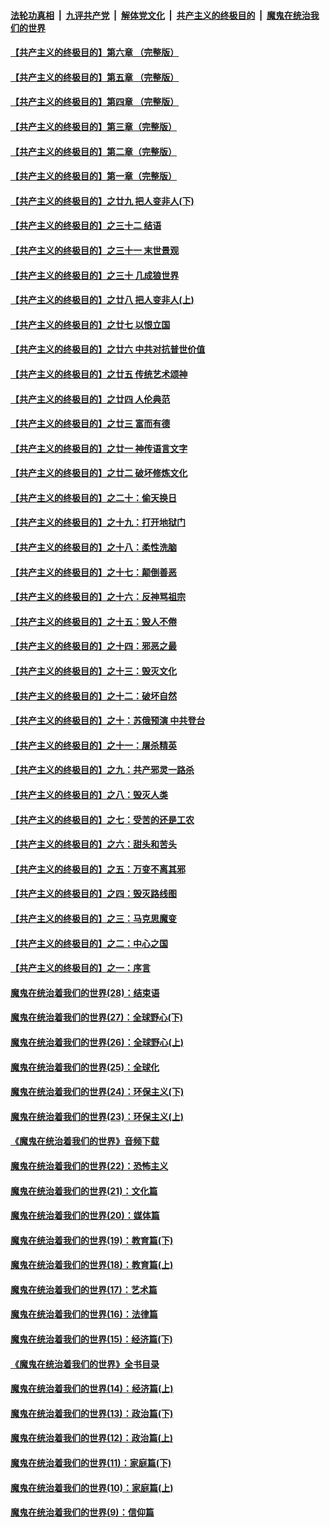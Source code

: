 

####  [法轮功真相](../../../../basic/blob/master/README.md?t=07051731) &nbsp;|&nbsp; [九评共产党](../../../../9ping.md/blob/master/README.md?t=07051731) &nbsp;|&nbsp; [解体党文化](../../../../jtdwh.md/blob/master/README.md?t=07051731)  &nbsp;|&nbsp; [共产主义的终极目的](../../../../gczydzjmd.md/blob/master/README.md?t=07051731) &nbsp;|&nbsp; [魔鬼在统治我们的世界](../../../../mgztzwmdsj.md/blob/master/README.md?t=07051731) 

#### [【共产主义的终极目的】第六章 （完整版）](../pages/nsc422/n11428913.md?t=07051731) 

#### [【共产主义的终极目的】第五章 （完整版）](../pages/nsc422/n11428912.md?t=07051731) 

#### [【共产主义的终极目的】第四章 （完整版）](../pages/nsc422/n11428907.md?t=07051731) 

#### [【共产主义的终极目的】第三章（完整版）](../pages/nsc422/n11428848.md?t=07051731) 

#### [【共产主义的终极目的】第二章（完整版）](../pages/nsc422/n11428831.md?t=07051731) 

#### [【共产主义的终极目的】第一章（完整版）](../pages/nsc422/n11417651.md?t=07051731) 

#### [【共产主义的终极目的】之廿九 把人变非人(下)](../pages/nsc422/n11344140.md?t=07051731) 

#### [【共产主义的终极目的】之三十二 结语](../pages/nsc422/n11360535.md?t=07051731) 

#### [【共产主义的终极目的】之三十一 末世景观](../pages/nsc422/n11351129.md?t=07051731) 

#### [【共产主义的终极目的】之三十 几成狼世界](../pages/nsc422/n11348280.md?t=07051731) 

#### [【共产主义的终极目的】之廿八 把人变非人(上)](../pages/nsc422/n11340492.md?t=07051731) 

#### [【共产主义的终极目的】之廿七 以恨立国](../pages/nsc422/n11336944.md?t=07051731) 

#### [【共产主义的终极目的】之廿六 中共对抗普世价值](../pages/nsc422/n11324785.md?t=07051731) 

#### [【共产主义的终极目的】之廿五 传统艺术颂神](../pages/nsc422/n11296396.md?t=07051731) 

#### [【共产主义的终极目的】之廿四 人伦典范](../pages/nsc422/n11296397.md?t=07051731) 

#### [【共产主义的终极目的】之廿三 富而有德](../pages/nsc422/n11283598.md?t=07051731) 

#### [【共产主义的终极目的】之廿一 神传语言文字](../pages/nsc422/n11263265.md?t=07051731) 

#### [【共产主义的终极目的】之廿二 破坏修炼文化](../pages/nsc422/n11245728.md?t=07051731) 

#### [【共产主义的终极目的】之二十：偷天换日](../pages/nsc422/n11238846.md?t=07051731) 

#### [【共产主义的终极目的】之十九：打开地狱门](../pages/nsc422/n11206376.md?t=07051731) 

#### [【共产主义的终极目的】之十八：柔性洗脑](../pages/nsc422/n11199994.md?t=07051731) 

#### [【共产主义的终极目的】之十七：颠倒善恶](../pages/nsc422/n11179782.md?t=07051731) 

#### [【共产主义的终极目的】之十六：反神骂祖宗](../pages/nsc422/n11166798.md?t=07051731) 

#### [【共产主义的终极目的】之十五：毁人不倦](../pages/nsc422/n11166792.md?t=07051731) 

#### [【共产主义的终极目的】之十四：邪恶之最](../pages/nsc422/n11150249.md?t=07051731) 

#### [【共产主义的终极目的】之十三：毁灭文化](../pages/nsc422/n11135227.md?t=07051731) 

#### [【共产主义的终极目的】之十二：破坏自然](../pages/nsc422/n11135214.md?t=07051731) 

#### [【共产主义的终极目的】之十：苏俄预演 中共登台](../pages/nsc422/n11118424.md?t=07051731) 

#### [【共产主义的终极目的】之十一：屠杀精英](../pages/nsc422/n11118442.md?t=07051731) 

#### [【共产主义的终极目的】之九：共产邪灵一路杀](../pages/nsc422/n11114139.md?t=07051731) 

#### [【共产主义的终极目的】之八：毁灭人类](../pages/nsc422/n11108503.md?t=07051731) 

#### [【共产主义的终极目的】之七：受苦的还是工农](../pages/nsc422/n11101809.md?t=07051731) 

#### [【共产主义的终极目的】之六：甜头和苦头](../pages/nsc422/n11096971.md?t=07051731) 

#### [【共产主义的终极目的】之五：万变不离其邪](../pages/nsc422/n11091285.md?t=07051731) 

#### [【共产主义的终极目的】之四：毁灭路线图](../pages/nsc422/n11086284.md?t=07051731) 

#### [【共产主义的终极目的】之三：马克思魔变](../pages/nsc422/n11061941.md?t=07051731) 

#### [【共产主义的终极目的】之二：中心之国](../pages/nsc422/n11047728.md?t=07051731) 

#### [【共产主义的终极目的】之一：序言](../pages/nsc422/n11086077.md?t=07051731) 

#### [魔鬼在统治着我们的世界(28)：结束语](../pages/nsc422/n10936246.md?t=07051731) 

#### [魔鬼在统治着我们的世界(27)：全球野心(下)](../pages/nsc422/n10928319.md?t=07051731) 

#### [魔鬼在统治着我们的世界(26)：全球野心(上)](../pages/nsc422/n10900318.md?t=07051731) 

#### [魔鬼在统治着我们的世界(25)：全球化](../pages/nsc422/n10788205.md?t=07051731) 

#### [魔鬼在统治着我们的世界(24)：环保主义(下)](../pages/nsc422/n10695307.md?t=07051731) 

#### [魔鬼在统治着我们的世界(23)：环保主义(上)](../pages/nsc422/n10688613.md?t=07051731) 

#### [《魔鬼在统治着我们的世界》音频下载](../pages/nsc422/n10635553.md?t=07051731) 

#### [魔鬼在统治着我们的世界(22)：恐怖主义](../pages/nsc422/n10614727.md?t=07051731) 

#### [魔鬼在统治着我们的世界(21)：文化篇](../pages/nsc422/n10597706.md?t=07051731) 

#### [魔鬼在统治着我们的世界(20)：媒体篇](../pages/nsc422/n10586579.md?t=07051731) 

#### [魔鬼在统治着我们的世界(19)：教育篇(下)](../pages/nsc422/n10564808.md?t=07051731) 

#### [魔鬼在统治着我们的世界(18)：教育篇(上)](../pages/nsc422/n10526970.md?t=07051731) 

#### [魔鬼在统治着我们的世界(17)：艺术篇](../pages/nsc422/n10499093.md?t=07051731) 

#### [魔鬼在统治着我们的世界(16)：法律篇](../pages/nsc422/n10485969.md?t=07051731) 

#### [魔鬼在统治着我们的世界(15)：经济篇(下)](../pages/nsc422/n10469975.md?t=07051731) 

#### [《魔鬼在统治着我们的世界》全书目录](../pages/nsc422/n10464261.md?t=07051731) 

#### [魔鬼在统治着我们的世界(14)：经济篇(上)](../pages/nsc422/n10457370.md?t=07051731) 

#### [魔鬼在统治着我们的世界(13)：政治篇(下)](../pages/nsc422/n10448270.md?t=07051731) 

#### [魔鬼在统治着我们的世界(12)：政治篇(上)](../pages/nsc422/n10444576.md?t=07051731) 

#### [魔鬼在统治着我们的世界(11)：家庭篇(下)](../pages/nsc422/n10440961.md?t=07051731) 

#### [魔鬼在统治着我们的世界(10)：家庭篇(上)](../pages/nsc422/n10435448.md?t=07051731) 

#### [魔鬼在统治着我们的世界(9)：信仰篇](../pages/nsc422/n10432159.md?t=07051731) 


